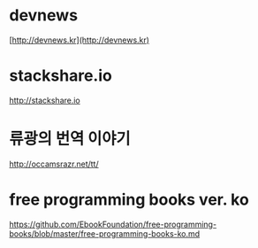 # devnews  
[http://devnews.kr](http://devnews.kr)

# stackshare.io  
http://stackshare.io  

# 류광의 번역 이야기
http://occamsrazr.net/tt/

# free programming books ver. ko
https://github.com/EbookFoundation/free-programming-books/blob/master/free-programming-books-ko.md
